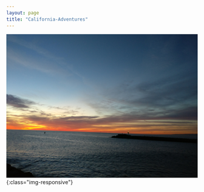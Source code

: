 ```yaml
---
layout: page
title: "California-Adventures"
---
```

![Monterey](/assets/img/front.jpg){:class="img-responsive"}
